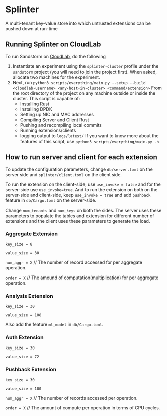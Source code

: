 # Splinter
A multi-tenant key-value store into which untrusted extensions can be pushed
down at run-time

## Running Splinter on CloudLab
To run Sandstorm on [CloudLab](https://www.cloudlab.us/login.php), do the
following

1. Instantiate an experiment using the `splinter-cluster` profile under the
    `sandstorm` project (you will need to join the project first). When asked,
    allocate two machines for the experiment.
2. Next, run
    `python3 scripts/everything/main.py --setup --build <cloudlab-username> <any-host-in-cluster> <command/extension>`
    From the root directory of the project on any machine outside or inside the cluster.
    This script is capable of: 
      - Installing Rust
      - Installing DPDK
      - Setting up NIC and MAC addresses
      - Compiling Server and Client Rust
      - Pushing and recompiling local commits
      - Running extensions/clients
      - logging output to `logs/latest/`
    If you want to know more about the features of this script,
    use `python3 scripts/everything/main.py -h`
  
## How to run server and client for each extension
To update the configuration parameters, change `db/server.toml` on the server side and `splinter/client.toml` on the client side.

To run the extension on the client-side, use `use_invoke = false` and for the server-side use `use_invoke=true`. And to run the extension on both on the server-side and client-side, keep `use_invoke = true` and add `pushback` feature in `db/Cargo.toml` on the server-side.

Change `num_tenants` and `num_keys` on both the sides. The server uses these parameters to populate the tables and extension for different number of extensions and the client uses these parameters to generate the load.

### Aggregate Extension
`key_size = 8`

`value_size = 30`

`num_aggr = X`	// The number of record accessed for per aggregate operation.

`order = X`	// The amound of computation(multiplication) for per aggregate operation.

### Analysis Extension
`key_size = 30`

`value_size = 108`

Also add the feature `ml_model` in `db/Cargo.toml`.

### Auth Extension
`key_size = 30`

`value_size = 72`

### Pushback Extension
`key_size = 30`

`value_size = 100`

`num_aggr = X` // The number of records accessed per operation.

`order = X` // The amount of compute per operation in terms of CPU cycles.

